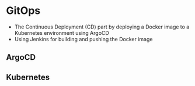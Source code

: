 # GitOps 
* The Continuous Deployment (CD) part by deploying a Docker image to a Kubernetes environment using ArgoCD
* Using Jenkins for building and pushing the Docker image 

## ArgoCD 



## Kubernetes 

